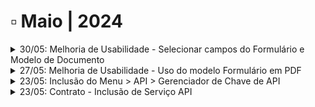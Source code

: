 # ▫️ Maio | 2024

<details>

<summary>30/05: Melhoria de Usabilidade - Selecionar campos do Formulário e Modelo de Documento</summary>

O [modelo de documento](https://arquivar.gitbook.io/manual-arqged-or-colaboradores-e-franqueados/workflow/atividades/aba-minhas-atividades#id-7.-modelo-de-documento) foi alterado para dar destaque os campos de preenchimento obrigatórios e não obrigatórios.

</details>

<details>

<summary>27/05: Melhoria de Usabilidade - Uso do modelo Formulário em PDF</summary>

O [modelo de documento](https://arquivar.gitbook.io/manual-arqged-or-colaboradores-e-franqueados/workflow/atividades/aba-minhas-atividades#id-7.-modelo-de-documento) foi alterado para dar destaque os campos de preenchimento obrigatórios e não obrigatórios.

</details>

<details>

<summary>23/05: Inclusão do Menu > API > Gerenciador de Chave de API</summary>

Foi criado em [**Administração um novo Menu chamado API**](https://arquivar.gitbook.io/manual-arqged-or-colaboradores-e-franqueados/administracao/api). Seu objetivo é disponibilizar ao cliente a(s) chave(s) de acesso que será(ão) utilizada(s) para gerenciamento e controle das requisições via API.

</details>

<details>

<summary>23/05: Contrato - Inclusão de Serviço API</summary>

Foi criado um novo tipo de serviço chamado **ArqAPI.**

Este serviço terá a classificação Software e servirá para [**cobrança das requisições excedentes na utilização da API**](https://arquivar.gitbook.io/manual-arqged-or-colaboradores-e-franqueados/cliente/contratos/aba-servico/exemplos-de-calculo#arqapi) do ArqGED.

![](<../.gitbook/assets/image (42).png>)

</details>
